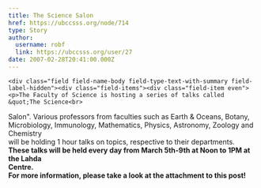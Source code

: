 ```yaml
---
title: The Science Salon 
href: https://ubccsss.org/node/714
type: Story
author:
  username: robf
  link: https://ubccsss.org/user/27
date: 2007-02-28T20:41:00.000Z
---
```



    <div class="field field-name-body field-type-text-with-summary field-label-hidden"><div class="field-items"><div class="field-item even"><p>The Faculty of Science is hosting a series of talks called &quot;The Science<br>
Salon&quot;.  Various professors from faculties such as Earth &amp; Oceans, Botany,<br>
Microbiology, Immunology, Mathematics, Physics, Astronomy, Zoology and Chemistry<br>
will be holding 1 hour talks on topics, respective to their departments.<br>
<b>These talks will be held every day from March 5th-9th at Noon to 1PM at the Lahda<br>
Centre.<br>
For more information, please take a look at the attachment to this post!</b></p>
</div></div></div>    <footer>
          </footer>
    